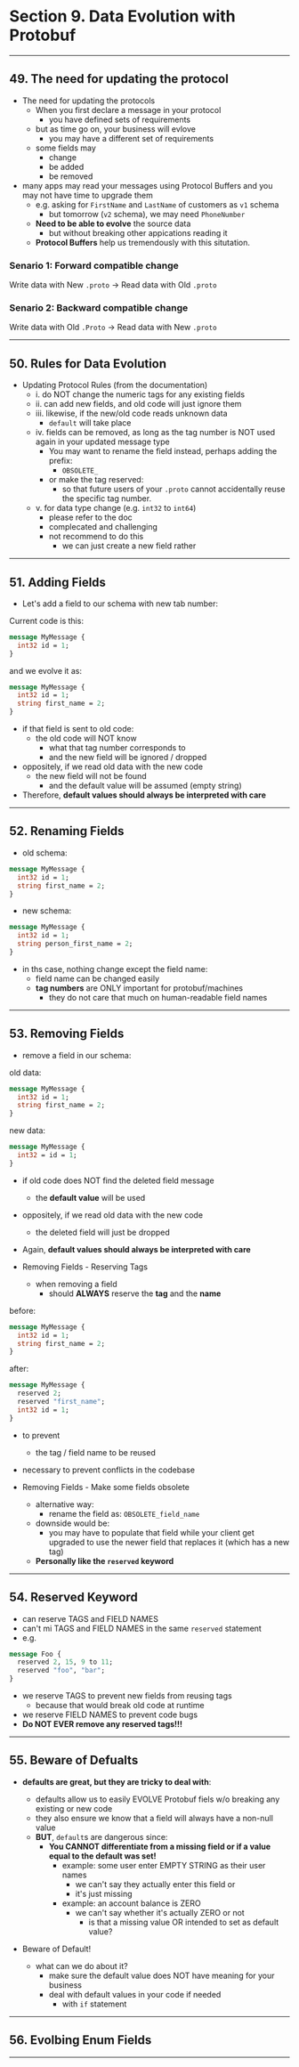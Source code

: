 # Section 9. Data Evolution with Protobuf

---

## 49. The need for updating the protocol

* The need for updating the protocols
  * When you first declare a message in your protocol
    * you have defined sets of requirements
  * but as time go on, your business will evlove
    * you may have a different set of requirements
  * some fields may
    * change
    * be added
    * be removed
* many apps may read your messages using Protocol Buffers and you may not have time to upgrade them
  * e.g. asking for `FirstName` and `LastName` of customers as `v1` schema
    * but tomorrow (`v2` schema), we may need `PhoneNumber`
  * **Need to be able to evolve** the source data
    * but without breaking other appications reading it
  * **Protocol Buffers** help us tremendously with this situtation.

### Senario 1: Forward compatible change

Write data with New `.proto` -> Read data with Old `.proto`

### Senario 2: Backward compatible change

Write data with Old `.Proto` -> Read data with New `.proto`

---

## 50. Rules for Data Evolution

* Updating Protocol Rules (from the documentation)
  * i. do NOT change the numeric tags for any existing fields
  * ii. can add new fields, and old code will just ignore them
  * iii. likewise, if the new/old code reads unknown data
    * `default` will take place
  * iv. fields can be removed, as long as the tag number is NOT used again in your updated message type
    * You may want to rename the field instead, perhaps adding the prefix:
      * `OBSOLETE_`
    * or make the tag reserved:
      * so that future users of your `.proto` cannot accidentally reuse the specific tag number.
  * v. for data type change (e.g. `int32` to `int64`)
    * please refer to the doc
    * complecated and challenging
    * not recommend to do this
      * we can just create a new field rather

---

## 51. Adding Fields

* Let's add a field to our schema with new tab number:

Current code is this:

```proto
message MyMessage {
  int32 id = 1;
}
```

and we evolve it as:

```proto
message MyMessage {
  int32 id = 1;
  string first_name = 2;
}
```

* if that field is sent to old code:
  * the old code will NOT know
    * what that tag number corresponds to
    * and the new field will be ignored / dropped
* oppositely, if we read old data with the new code
  * the new field will not be found
    * and the default value will be assumed (empty string)
* Therefore, **default values should always be interpreted with care**

---

## 52. Renaming Fields

* old schema:

```proto
message MyMessage {
  int32 id = 1;
  string first_name = 2;
}
```

* new schema:

```proto
message MyMessage {
  int32 id = 1;
  string person_first_name = 2;
}
```

* in ths case, nothing change except the field name:
  * field name can be changed easily
  * **tag numbers** are ONLY important for protobuf/machines
    * they do not care that much on human-readable field names

---

## 53. Removing Fields

* remove a field in our schema:

old data:

```proto
message MyMessage {
  int32 id = 1;
  string first_name = 2;
}
```

new data:

```proto
message MyMessage {
  int32 = id = 1;
}
```

* if old code does NOT find the deleted field message
  * the **default value** will be used
* oppositely, if we read old data with the new code
  * the deleted field will just be dropped
* Again, **default values should always be interpreted with care**

* Removing Fields - Reserving Tags
  * when removing a field
    * should **ALWAYS** reserve the **tag** and the **name**

before:

```proto
message MyMessage {
  int32 id = 1;
  string first_name = 2;
}
```

after:

```proto
message MyMessage {
  reserved 2;
  reserved "first_name";
  int32 id = 1;
}
```

* to prevent
  * the tag / field name to be reused
* necessary to prevent conflicts in the codebase

* Removing Fields - Make some fields obsolete
  * alternative way:
    * rename the field as: `OBSOLETE_field_name`
  * downside would be:
    * you may have to populate that field while your client get upgraded to use the newer field that replaces it (which has a new tag)
  * **Personally like the `reserved` keyword**

---

## 54. Reserved Keyword

* can reserve TAGS and FIELD NAMES
* can't mi TAGS and FIELD NAMES in the same `reserved` statement
* e.g.

```proto
message Foo {
  reserved 2, 15, 9 to 11;
  reserved "foo", "bar";
}
```

* we reserve TAGS to prevent new fields from reusing tags
  * because that would break old code at runtime
* we reserve FIELD NAMES to prevent code bugs
* **Do NOT EVER remove any reserved tags!!!**

---

## 55. Beware of Defualts

* **defaults are great, but they are tricky to deal with**:
  * defaults allow us to easily EVOLVE Protobuf fiels w/o breaking any existing or new code
  * they also ensure we know that a field will always have a non-null value
  * **BUT**, `default`s are dangerous since:
    * **You CANNOT differentiate from a missing field or if a value equal to the default was set!**
      * example: some user enter EMPTY STRING as their user names
        * we can't say they actually enter this field or
        * it's just missing
      * example: an account balance is ZERO
        * we can't say whether it's actually ZERO or not
          * is that a missing value OR intended to set as default value?

* Beware of Default!
  * what can we do about it?
    * make sure the default value does NOT have meaning for your business
    * deal with default values in your code if needed
      * with `if` statement

---

## 56. Evolbing Enum Fields

---
